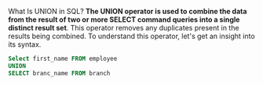 What Is UNION in SQL? **The UNION operator is used to combine the data from the result of two or more SELECT command queries into a single distinct result set**. This operator removes any duplicates present in the results being combined. To understand this operator, let's get an insight into its syntax.

```sql
Select first_name FROM employee 
UNION
SELECT branc_name FROM branch
```